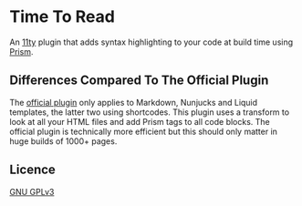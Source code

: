 # Time To Read
An [11ty](https://www.11ty.dev/) plugin that adds syntax highlighting to your code at build time using [Prism](https://prismjs.com/).


## Differences Compared To The Official Plugin
The [official plugin](https://www.npmjs.com/package/@11ty/eleventy-plugin-syntaxhighlight) only applies to Markdown, Nunjucks and Liquid templates, the latter two using shortcodes. This plugin uses a transform to look at all your HTML files and add Prism tags to all code blocks. The official plugin is technically more efficient but this should only matter in huge builds of 1000+ pages.


## Licence
[GNU GPLv3 ](https://choosealicense.com/licenses/gpl-3.0/)